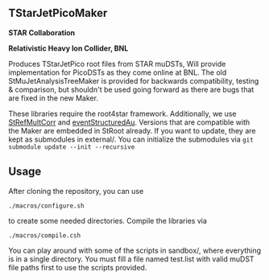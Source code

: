 ## TStarJetPicoMaker

**STAR Collaboration**

**Relativistic Heavy Ion Collider, BNL**

Produces TStarJetPico root files from STAR muDSTs,
Will provide implementation for PicoDSTs as they come
online at BNL. The old StMuJetAnalysisTreeMaker is provided 
for backwards compatibility, testing & comparison, but shouldn't
be used going forward as there are bugs that are fixed in the new
Maker.


These libraries require the root4star framework. Additionally, we use
[StRefMultCorr](https://github.com/GuannanXie/Run14AuAu200GeV_StRefMultCorr.git)
and [eventStructuredAu](https://github.com/kkauder/eventStructuredAu.git).
Versions that are compatible with the Maker are embedded in StRoot 
already. If you want to update, they are kept as submodules 
in external/. You can initialize the submodules via 
```git submodule update --init --recursive```

## Usage

After cloning the repository, you can use  

```
./macros/configure.sh
```

to create some needed directories. Compile the libraries via  

```
./macros/compile.csh
```

You can play around with some of the scripts in sandbox/, where everything is in a
single directory. You must fill a file named test.list with valid muDST 
file paths first to use the scripts provided.

